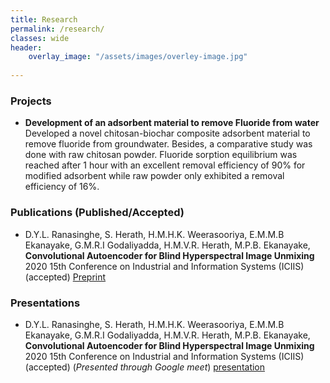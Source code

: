 ```yaml
---
title: Research
permalink: /research/
classes: wide
header:
    overlay_image: "/assets/images/overley-image.jpg"
    
---
```

### Projects 

- **Development of an adsorbent material to remove Fluoride from water** </br>
  Developed a novel chitosan-biochar composite adsorbent material to remove fluoride from groundwater. Besides, a comparative study was done with raw chitosan powder. Fluoride sorption equilibrium was reached after 1 hour with an excellent removal efficiency of 90% for modified adsorbent while raw powder only exhibited a removal efficiency of 16%.
  

### Publications (Published/Accepted)

- D.Y.L. Ranasinghe, S. Herath, H.M.H.K. Weerasooriya, E.M.M.B Ekanayake, G.M.R.I Godaliyadda, H.M.V.R. Herath, M.P.B. Ekanayake, **Convolutional Autoencoder for Blind Hyperspectral Image Unmixing** 2020 15th Conference on Industrial and Information Systems (ICIIS) (accepted) [Preprint](https://arxiv.org/abs/2011.09420)

  
### Presentations

- D.Y.L. Ranasinghe, S. Herath, H.M.H.K. Weerasooriya, E.M.M.B Ekanayake, G.M.R.I Godaliyadda, H.M.V.R. Herath, M.P.B. Ekanayake, **Convolutional Autoencoder for Blind Hyperspectral Image Unmixing** 2020 15th Conference on Industrial and Information Systems (ICIIS) (accepted) (*Presented through Google meet*) [presentation](/assets/presentations/iciis_2020.pdf)

